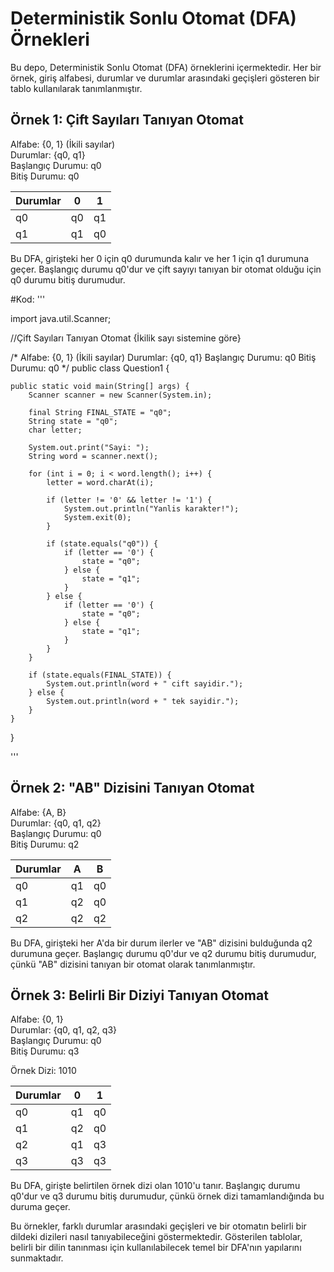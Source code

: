 # Deterministik Sonlu Otomat (DFA) Örnekleri

Bu depo, Deterministik Sonlu Otomat (DFA) örneklerini içermektedir. Her bir örnek, giriş alfabesi, durumlar ve durumlar arasındaki geçişleri gösteren bir tablo kullanılarak tanımlanmıştır.

## Örnek 1: Çift Sayıları Tanıyan Otomat

Alfabe: {0, 1} (İkili sayılar)  
Durumlar: {q0, q1}  
Başlangıç Durumu: q0  
Bitiş Durumu: q0  

| Durumlar | 0   | 1   |
|:---------|:---:|:---:|
| q0       | q0  | q1  |
| q1       | q1  | q0  |

Bu DFA, girişteki her 0 için q0 durumunda kalır ve her 1 için q1 durumuna geçer. Başlangıç durumu q0'dur ve çift sayıyı tanıyan bir otomat olduğu için q0 durumu bitiş durumudur.

#Kod:
'''

import java.util.Scanner;

//Çift Sayıları Tanıyan Otomat {İkilik sayı sistemine göre}

/*
        Alfabe: {0, 1} (İkili sayılar)
        Durumlar: {q0, q1}
        Başlangıç Durumu: q0
        Bitiş Durumu: q0 
 */
public class Question1 {

    public static void main(String[] args) {
        Scanner scanner = new Scanner(System.in);

        final String FINAL_STATE = "q0";
        String state = "q0";
        char letter;

        System.out.print("Sayi: ");
        String word = scanner.next();

        for (int i = 0; i < word.length(); i++) {
            letter = word.charAt(i);

            if (letter != '0' && letter != '1') {
                System.out.println("Yanlis karakter!");
                System.exit(0);
            }

            if (state.equals("q0")) {
                if (letter == '0') {
                    state = "q0";
                } else {
                    state = "q1";
                }
            } else {
                if (letter == '0') {
                    state = "q0";
                } else {
                    state = "q1";
                }
            }
        }

        if (state.equals(FINAL_STATE)) {
            System.out.println(word + " cift sayidir.");
        } else {
            System.out.println(word + " tek sayidir.");
        }
    }
}

'''

## Örnek 2: "AB" Dizisini Tanıyan Otomat

Alfabe: {A, B}  
Durumlar: {q0, q1, q2}  
Başlangıç Durumu: q0  
Bitiş Durumu: q2  

| Durumlar | A   | B   |
|:---------|:---:|:---:|
| q0       | q1  | q0  |
| q1       | q2  | q0  |
| q2       | q2  | q2  |

Bu DFA, girişteki her A'da bir durum ilerler ve "AB" dizisini bulduğunda q2 durumuna geçer. Başlangıç durumu q0'dur ve q2 durumu bitiş durumudur, çünkü "AB" dizisini tanıyan bir otomat olarak tanımlanmıştır.

## Örnek 3: Belirli Bir Diziyi Tanıyan Otomat

Alfabe: {0, 1}  
Durumlar: {q0, q1, q2, q3}  
Başlangıç Durumu: q0  
Bitiş Durumu: q3  

Örnek Dizi: 1010  

| Durumlar | 0   | 1   |
|:---------|:---:|:---:|
| q0       | q1  | q0  |
| q1       | q2  | q0  |
| q2       | q1  | q3  |
| q3       | q3  | q3  |

Bu DFA, girişte belirtilen örnek dizi olan 1010'u tanır. Başlangıç durumu q0'dur ve q3 durumu bitiş durumudur, çünkü örnek dizi tamamlandığında bu duruma geçer.

Bu örnekler, farklı durumlar arasındaki geçişleri ve bir otomatın belirli bir dildeki dizileri nasıl tanıyabileceğini göstermektedir. Gösterilen tablolar, belirli bir dilin tanınması için kullanılabilecek temel bir DFA'nın yapılarını sunmaktadır.
